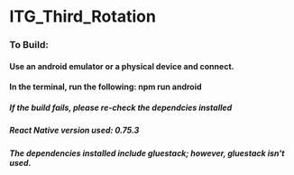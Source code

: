 # ITG_Third_Rotation


### To Build: 

#### Use an android emulator or a physical device and connect. 
#### In the terminal, run the following: npm run android

##### If the build fails, please re-check the dependcies installed
##### React Native version used: 0.75.3
##### The dependencies installed include gluestack; however, gluestack isn't used. 
